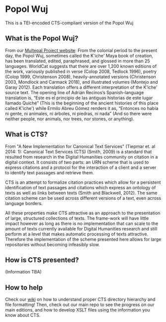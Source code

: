 # Popol Wuj
This is a TEI-encoded CTS-compliant version of the Popol Wuj

## What is the Popol Wuj?
From our [Multepal Project website](http://multepal.spanitalport.virginia.edu/): From the colonial period to the present day, the Popol Wuj, sometimes called the K'iche' Maya book of creation, has been translated, edited, paraphrased, and glossed in more than 25 languages. WorldCat suggests that there are over 1,200 known editions of the work, variously published in verse (Colop 2008, Tedlock 1996), poetry (Colop 1999, Christenson 2008), heavily-annotated versions (Christenson 2003, Mondlock and Carmack 2018), and illustrated volumes (Montejo and Garay 2012). Each translation offers a different interpretation of the K’iche’ source text. The opening line of Adrián Recinos’s Spanish-language translation is, “Este es el principio de las antiguas historias de este lugar llamado Quiché” (This is the beginning of the ancient histories of this place called K'iche') while Ermilo Abreu Gómez renders it as, “Entonces no había ni gente, ni animales, ni árboles, ni piedras, ni nada” (And so there were neither people, nor animals, nor trees, nor stones, or anything).

## What is CTS?
From "A New Implementation for Canonical Text Services" (Tiepmar et. al 2014: 1): Canonical Text Services (CTS) (Smith, 2009) is a standard that resulted from research in the Digital Humanities community on citation in a digital context. It consists of two parts: an URN scheme that is used to express citations and a protocol for the interaction of a client and a server to identify text passages and retrieve them.

CTS is an attempt to formalize citation practices which allow for a persistent identification of text passages and citations which express an ontology of texts as well as links between texts (Smith and Blackwell, 2012). The same citation scheme can be used across different versions of a text, even across language borders.

All these properties make CTS attractive as an approach to the presentation of large, structured collections of texts. The frame-work will have little impact however as long as there is no implementation that can scale to the amount of texts currently available for Digital Humanities research and still perform at a level that makes automatic processing of texts attractive. Therefore the implementation of the scheme presented here allows for large repositories without becoming infeasibly slow.

## How is CTS presented?
(Information TBA)

## How to help
Check our [wiki](https://github.com/Multepal/CTS/wiki) on how to understand proper CTS directory hierarchy and file formatting! Then, check out our main repo to see the progress on our main editions, and how to develop XSLT files using the information you know about CTS.

